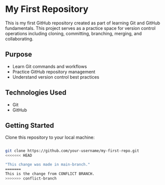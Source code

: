 # My First Repository

This is my first GitHub repository created as part of learning Git and GitHub fundamentals. This project serves as a practice space for version control operations including cloning, committing, branching, merging, and collaborating.

## Purpose
- Learn Git commands and workflows
- Practice GitHub repository management
- Understand version control best practices

## Technologies Used
- Git
- GitHub

## Getting Started
Clone this repository to your local machine:
```bash

git clone https://github.com/your-username/my-first-repo.git
<<<<<<< HEAD

"This change was made in main-branch."
=======
This is the change from CONFLICT BRANCH.
>>>>>>> conflict-branch
